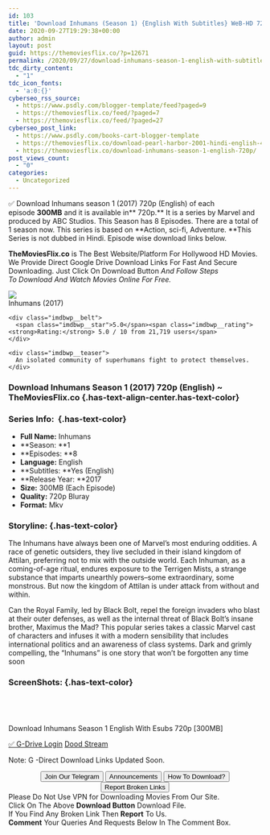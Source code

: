 ```yaml
---
id: 103
title: 'Download Inhumans (Season 1) {English With Subtitles} WeB-HD 720p [300MB]'
date: 2020-09-27T19:29:38+00:00
author: admin
layout: post
guid: https://themoviesflix.co/?p=12671
permalink: /2020/09/27/download-inhumans-season-1-english-with-subtitles-web-hd-720p-300mb/
tdc_dirty_content:
  - "1"
tdc_icon_fonts:
  - 'a:0:{}'
cyberseo_rss_source:
  - https://www.psdly.com/blogger-template/feed?paged=9
  - https://themoviesflix.co/feed/?paged=7
  - https://themoviesflix.co/feed/?paged=27
cyberseo_post_link:
  - https://www.psdly.com/books-cart-blogger-template
  - https://themoviesflix.co/download-pearl-harbor-2001-hindi-english-480p-720p/
  - https://themoviesflix.co/download-inhumans-season-1-english-720p/
post_views_count:
  - "0"
categories:
  - Uncategorized
---
```

✅ Download Inhumans season 1 (2017) 720p (English) of each episode&nbsp;**300MB**&nbsp;and it is available in**&nbsp;720p.**&nbsp;It is a series by Marvel and produced by ABC Studios. This Season has 8 Episodes. There are a total of 1 season now. This series is based on&nbsp;**Action,&nbsp;sci-fi,&nbsp;Adventure.&nbsp;**This Series is not dubbed in Hindi. Episode wise download links below.

**TheMoviesFlix.co**&nbsp;is The Best Website/Platform For Hollywood HD Movies. We Provide Direct Google Drive Download Links For Fast And Secure Downloading. Just Click On Download Button&nbsp;_And Follow Steps To&nbsp;Download And Watch Movies Online For Free._

<div class="imdbwp imdbwp--movie dark">
  <div class="imdbwp__thumb">
    <a class="imdbwp__link" target="_blank" title="Inhumans" href="https://www.imdb.com/title/tt4154858/" rel="nofollow noopener noreferrer"><img class="imdbwp__img" src="https://m.media-amazon.com/images/M/MV5BZjI0ODcwODAtYzZjOS00ZmQ3LWE4ZGItOWMwYTI0Y2YyYWMyXkEyXkFqcGdeQXVyMzAzNTY3MDM@._V1_SX300.jpg" /></a>
  </div>
  
  <div class="imdbwp__content">
    <div class="imdbwp__header">
      <span class="imdbwp__title">Inhumans</span> (2017)
    </div>
    
    <div class="imdbwp__belt">
      <span class="imdbwp__star">5.0</span><span class="imdbwp__rating"><strong>Rating:</strong> 5.0 / 10 from 21,719 users</span>
    </div>
    
    <div class="imdbwp__teaser">
      An isolated community of superhumans fight to protect themselves.
    </div>
  </div>
</div>

### Download Inhumans Season 1 (2017) 720p (English) ~ TheMoviesFlix.co {.has-text-align-center.has-text-color}

### Series Info:&nbsp; {.has-text-color}

  * **Full Name:**&nbsp;Inhumans
  * **Season:&nbsp;**1
  * **Episodes:&nbsp;**8
  * **Language:**&nbsp;English
  * **Subtitles:&nbsp;**Yes (English)
  * **Release Year:&nbsp;**2017
  * **Size:** 300MB (Each Episode)
  * **Quality:** 720p Bluray
  * **Format:**&nbsp;Mkv

### Storyline: {.has-text-color}

The Inhumans have always been one of Marvel’s most enduring oddities. A race of genetic outsiders, they live secluded in their island kingdom of Attilan, preferring not to mix with the outside world. Each Inhuman, as a coming-of-age ritual, endures exposure to the Terrigen Mists, a strange substance that imparts unearthly powers–some extraordinary, some monstrous. But now the kingdom of Attilan is under attack from without and within.

Can the Royal Family, led by Black Bolt, repel the foreign invaders who blast at their outer defenses, as well as the internal threat of Black Bolt’s insane brother, Maximus the Mad? This popular series takes a classic Marvel cast of characters and infuses it with a modern sensibility that includes international politics and an awareness of class systems. Dark and grimly compelling, the “Inhumans” is one story that won’t be forgotten any time soon

### ScreenShots: {.has-text-color}

<div class="wp-block-image">
  <figure class="aligncenter"><img src="https://i.imgur.com/TcK1Rq1.jpg" alt /></figure>
</div>

<div class="wp-block-image">
  <figure class="aligncenter"><img src="https://i.imgur.com/rM0Wsd9.jpg" alt /></figure>
</div>

<div class="wp-block-image">
  <figure class="aligncenter"><img src="https://i.imgur.com/3lPOfzL.jpg" alt /></figure>
</div>

<div class="wp-block-image">
  <figure class="aligncenter"><img src="https://i.imgur.com/QPZLUoQ.jpg" alt /></figure>
</div>

<p class="has-text-align-center has-text-color has-medium-font-size">
  Download Inhumans Season 1 English With Esubs 720p [300MB]
</p>

<p class="has-text-align-center">
  <a class="maxbutton-14 maxbutton maxbutton-g-drive" target="_blank" title="tooltip" rel="nofollow noopener noreferrer" href="https://coinquint.com/a11802/"><span class="mb-text">✅ G-Drive Login</span></a> <a class="maxbutton-15 maxbutton maxbutton-dood-stream" target="_blank" title="tooltip" rel="nofollow noopener noreferrer" href="https://coinquint.com/a11800/"><span class="mb-text">Dood Stream</span></a>
</p>

<p class="has-vivid-red-color has-text-color">
  Note: G -Direct Download Links Updated Soon.
</p>

<center>
</center>

<center>
  <a href="https://t.me/themoviesflixcom" target="_blank" data-wpel-link="external" rel="nofollow external noopener noreferrer"><button class="button button5">Join Our Telegram</button></a> <a href="https://themoviesflix.co/download-inhumans-season-1-english-720p/#" target="_blank" data-wpel-link="external" rel="nofollow external noopener noreferrer"><button class="button button5">Announcements</button></a> <a href="https://themoviesflix.com/how-to-download/" target="_blank" data-wpel-link="external" rel="nofollow external noopener noreferrer"><button class="button button5">How To Download?</button></a> <a href="https://themoviesflix.co/download-inhumans-season-1-english-720p/#" target="_blank" data-wpel-link="external" rel="nofollow external noopener noreferrer"><button class="button button5">Report Broken Links</button></a>
</center>

<div class="alert alert-danger">
  Please Do Not Use VPN for Downloading Movies From Our Site.
</div>

<div class="alert alert-success">
  Click On The Above <strong>Download Button</strong> Download File.
</div>

<div class="alert alert-warning">
  If You Find Any Broken Link Then <strong>Report</strong> To Us.
</div>

<div class="alert alert-info">
  <strong>Comment</strong> Your Queries And Requests Below In The Comment Box.
</div>